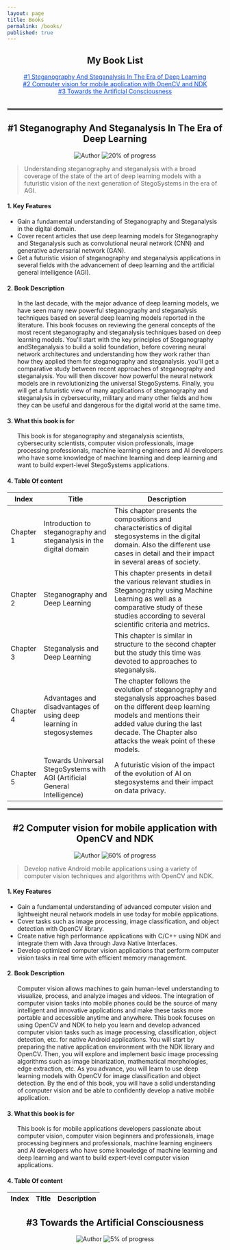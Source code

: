 ```yaml
---
layout: page
title: Books
permalink: /books/
published: true
---
```


<div>
<center>

<h2>My Book List</h2>
<a style="color:#0B4AF0;" href="#Steganography_And_Steganalysis_In_The_Era_of_Deep_Learning">#1 Steganography And Steganalysis In The Era of Deep Learning </a>

<br/>
<a style="color:#0B4AF0;" href="#Computer_vision_for_mobile_application_with_OpenCV_and_NDK">#2 Computer vision for mobile application with OpenCV and NDK </a>

<br/>
<a style="color:#0B4AF0;" href="#Towards_the_Artificial_Consciousness">#3 Towards the Artificial Consciousness</a>

</center>
</div>

<br/>

 <hr style="border:2px solid gray"/>

 <center><h2 id="Steganography_And_Steganalysis_In_The_Era_of_Deep_Learning"> #1 Steganography And Steganalysis In The Era of Deep Learning </h2>



 <img alt="Author" src="https://img.shields.io/badge/Author-Rabii%20Elbeji%20-blue.svg?style=flat-square">

  <img alt="20% of progress" src="https://progress-bar.dev/20/">

</center>



> Understanding steganography and steganalysis with a broad coverage of the state of the art of deep learning models with a futuristic vision of the next generation of StegoSystems in the era of AGI.

<h4>  1. Key Features </h4>

<ul>
<li> Gain a fundamental understanding of Steganography and Steganalysis in the digital domain.</li>

<li> Cover recent articles that use deep learning models for Steganography and Steganalysis such as convolutional neural network
 (CNN) and generative adversarial network (GAN).</li>

<li> Get a futuristic vision of steganography and steganalysis applications in several fields with the advancement of deep learning and the artificial general intelligence (AGI).</li>
</ul>

<h4>  2. Book Description </h4>

<ul>

 In the last decade, with the major advance of deep learning models, we have seen many new powerful steganography and steganalysis techniques based on several deep learning models reported in the literature. This book focuses on reviewing the general concepts of the most recent steganography and steganalysis techniques based on deep learning models. You'll start with the key principles of Steganography andSteganalysis to build a solid foundation, before covering neural network architectures and understanding how they work rather than how they applied them for steganography and steganalysis.  you'll get a comparative study between recent approaches of steganography and steganalysis. You will then discover how powerful the neural network models are in revolutionizing the universal StegoSystems. Finally, you will get a futuristic view of many applications of steganography and steganalysis in cybersecurity, military and many other fields and how they can be useful and dangerous for the digital world at the same time.

 </ul>

 <h4> 3. What this book is for  </h4>

<ul>

 This book is for steganography and steganalysis scientists, cybersecurity scientists, computer vision professionals, image processing professionals, machine learning engineers and AI developers who have some knowledge of machine learning and deep learning and want to build expert-level StegoSystems applications.

</ul>

 <h4> 4. Table Of content  </h4>

 | Index	|  Title	|   Description	|
 |---|---|---|
 |  Chapter 1	|  Introduction to steganography and steganalysis in the digital domain 	|   This chapter presents the compositions and characteristics of digital stegosystems in the digital domain. Also the different use cases in detail and their impact in several areas of society. 	|
 | Chapter 2	| Steganography and Deep Learning | This chapter presents in detail the various relevant studies in Steganography using Machine Learning as well as a comparative study of these studies according to several scientific criteria and metrics.	|
 | Chapter 3	| Steganalysis and Deep Learning | This chapter is similar in structure to the second chapter but the study this time was devoted to approaches to steganalysis. |
 | Chapter 4	| Advantages and disadvantages of using deep learning in stegosystemes | The chapter follows the evolution of steganography and steganalysis approaches based on the different deep learning models and mentions their added value during the last decade. The Chapter also attacks the weak point of these models. |
 | Chapter 5	| Towards Universal StegoSystems with AGI (Artificial General Intelligence) | A futuristic vision of the impact of the evolution of AI on stegosystems and their impact on data privacy. |

 <hr style="border:2px solid gray"/>



 <center><h2 id="Computer_vision_for_mobile_application_with_OpenCV_and_NDK"> #2 Computer vision for mobile application with OpenCV and NDK </h2>


 <img alt="Author" src="https://img.shields.io/badge/Author-Rabii%20Elbeji%20-blue.svg?style=flat-square">

  <img alt="60% of progress" src="https://progress-bar.dev/60/">

</center>

> Develop native Android mobile applications using a variety of computer vision techniques and algorithms with OpenCV and NDK.

<h4>  1. Key Features </h4>

<ul>
<li> Gain a fundamental understanding of advanced computer vision and lightweight neural network models in use today for mobile applications.</li>

<li> Cover tasks such as image processing, image classification, and object detection with OpenCV library.</li>

<li> Create native high performance applications with C/C++ using NDK and integrate them with Java through Java Native Interfaces.</li>

<li> Develop optimized computer vision applications that perform computer vision tasks in real time with efficient memory management.</li>
</ul>

<h4>  2. Book Description </h4>

<ul>


Computer vision allows machines to gain human-level understanding to visualize, process, and analyze images and videos. The integration of computer vision tasks into mobile phones could be the source of many intelligent and innovative applications and make these tasks more portable and accessible anytime and anywhere. This book focuses on using OpenCV and NDK to help you learn and develop advanced computer vision tasks such as image processing, classification, object detection, etc. for native Android applications. You will start by preparing the native application environment with the NDK library and OpenCV. Then, you will explore and implement basic image processing algorithms such as image binarization, mathematical morphologies, edge extraction, etc. As you advance, you will learn to use deep learning models with OpenCV for image classification and object detection. By the end of this book, you will have a solid understanding of computer vision and be able to confidently develop a native mobile application.

</ul>


<h4> 3. What this book is for  </h4>

<ul>
This book is for mobile applications developers passionate about computer vision, computer vision beginners and professionals, image processing beginners and professionals, machine learning engineers and AI developers who have some knowledge of machine learning and deep learning and want to build expert-level computer vision applications.
</ul>


<h4> 4. Table Of content  </h4>

| Index	|  Title	|   Description	|
|---|---|---|



 <center><h2 id="Towards_the_Artificial_Consciousness"> #3 Towards the Artificial Consciousness </h2>


 <img alt="Author" src="https://img.shields.io/badge/Author-Rabii%20Elbeji%20-blue.svg?style=flat-square">

  <img alt="5% of progress" src="https://progress-bar.dev/5/">

</center>
